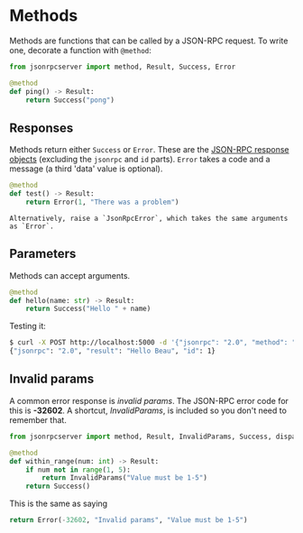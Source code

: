 # Methods

Methods are functions that can be called by a JSON-RPC request. To write one,
decorate a function with `@method`:

```python
from jsonrpcserver import method, Result, Success, Error

@method
def ping() -> Result:
    return Success("pong")
```

## Responses

Methods return either `Success` or `Error`. These are the [JSON-RPC response
objects](https://www.jsonrpc.org/specification#response_object) (excluding the
`jsonrpc` and `id` parts). `Error` takes a code and a message (a third 'data'
value is optional).

```python
@method
def test() -> Result:
    return Error(1, "There was a problem")
```

```{note}
Alternatively, raise a `JsonRpcError`, which takes the same arguments as `Error`.
```

## Parameters

Methods can accept arguments.

```python
@method
def hello(name: str) -> Result:
    return Success("Hello " + name)
```

Testing it:

```sh
$ curl -X POST http://localhost:5000 -d '{"jsonrpc": "2.0", "method": "hello", "params": ["Beau"], "id": 1}'
{"jsonrpc": "2.0", "result": "Hello Beau", "id": 1}
```

## Invalid params

A common error response is *invalid params*.
The JSON-RPC error code for this is **-32602**. A shortcut, *InvalidParams*, is
included so you don't need to remember that.

```python
from jsonrpcserver import method, Result, InvalidParams, Success, dispatch

@method
def within_range(num: int) -> Result:
    if num not in range(1, 5):
        return InvalidParams("Value must be 1-5")
    return Success()
```

This is the same as saying
```python
return Error(-32602, "Invalid params", "Value must be 1-5")
```
